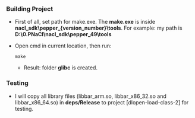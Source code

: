 ### Building Project

  * First of all, set path for make.exe. The **make.exe** is inside **nacl_sdk\pepper_{version_number}\tools**.
  For example: my path is **D:\0.PNaCl\nacl_sdk\pepper_49\tools**
  
  * Open cmd in current location, then run:
  
    ```
	make
	```
	
	* Result: folder **glibc** is created.
	
### Testing

  * I will copy all library files (libbar_arm.so, libbar_x86_32.so and libbar_x86_64.so) in **deps/Release** 
  to project [dlopen-load-class-2] for testing.
  
